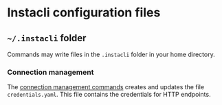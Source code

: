 # Instacli configuration files

## `~/.instacli` folder

Commands may write files in the `.instacli` folder in your home directory.

### Connection management

The [connection management commands](../commands/README.md#manage-connection-credentials) creates and updates the
file `credentials.yaml`. This file contains the credentials for HTTP endpoints.  
